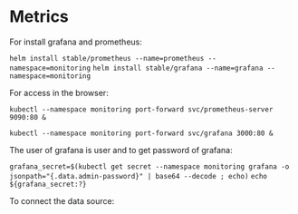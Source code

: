 # Metrics

For install grafana and prometheus:

`helm install stable/prometheus --name=prometheus --namespace=monitoring`
`helm install stable/grafana --name=grafana --namespace=monitoring`

For access in the browser:

`kubectl --namespace monitoring port-forward svc/prometheus-server 9090:80 &`

`kubectl --namespace monitoring port-forward svc/grafana 3000:80 &`

The user of grafana is user and to get password of grafana:

`grafana_secret=$(kubectl get secret --namespace monitoring grafana -o jsonpath="{.data.admin-password}" | base64 --decode ; echo)`
`echo ${grafana_secret:?}`

To connect the data source:
